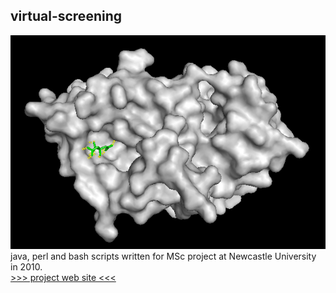 ## virtual-screening

<img src=https://github.com/peter-426/virtual-screening/blob/main/ftsZ-organic.png  width=600 >
<br>
java, perl and bash scripts written for MSc project at Newcastle University in 2010.
<br>
<a href=https://peter-426.github.io/www/thx/msc/index.html > >>> project web site <<< </a>